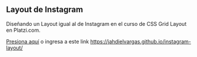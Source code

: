 ## Layout de Instagram

Diseñando un Layout igual al de Instagram en el curso de CSS Grid Layout en Platzi.com.

[Presiona aquí](https://jahdielvargas.github.io/instagram-layout/) o ingresa a este link https://jahdielvargas.github.io/instagram-layout/

